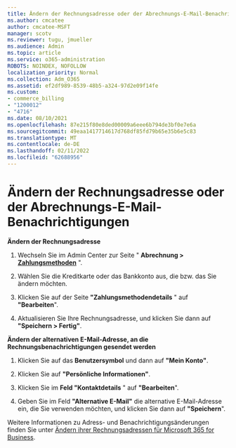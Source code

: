 ```yaml
---
title: Ändern der Rechnungsadresse oder der Abrechnungs-E-Mail-Benachrichtigungen
ms.author: cmcatee
author: cmcatee-MSFT
manager: scotv
ms.reviewer: tugu, jmueller
ms.audience: Admin
ms.topic: article
ms.service: o365-administration
ROBOTS: NOINDEX, NOFOLLOW
localization_priority: Normal
ms.collection: Adm_O365
ms.assetid: ef2df989-8539-48b5-a324-97d2e09f14fe
ms.custom:
- commerce_billing
- "1200012"
- "4716"
ms.date: 08/10/2021
ms.openlocfilehash: 87e215f80e8ded00009a6eee6b794de3bf0e7e6a
ms.sourcegitcommit: 49eaa1417714617d768df85fd79b65e35b6e5c83
ms.translationtype: MT
ms.contentlocale: de-DE
ms.lasthandoff: 02/11/2022
ms.locfileid: "62688956"
---
```

# <a name="change-billing-address-or-billing-email-notifications"></a>Ändern der Rechnungsadresse oder der Abrechnungs-E-Mail-Benachrichtigungen

**Ändern der Rechnungsadresse**

1. Wechseln Sie im Admin Center zur Seite " **Abrechnung > [Zahlungsmethoden](https://go.microsoft.com/fwlink/p/?linkid=2018806)** ".

2. Wählen Sie die Kreditkarte oder das Bankkonto aus, die bzw. das Sie ändern möchten.

3. Klicken Sie auf der Seite **"Zahlungsmethodendetails** " auf **"Bearbeiten**".

4. Aktualisieren Sie Ihre Rechnungsadresse, und klicken Sie dann auf **"Speichern > Fertig"**.

**Ändern der alternativen E-Mail-Adresse, an die Rechnungsbenachrichtigungen gesendet werden** 

1. Klicken Sie auf das **Benutzersymbol** und dann auf **"Mein Konto"**.

2. Klicken Sie auf **"Persönliche Informationen"**.

3. Klicken Sie im **Feld "Kontaktdetails** " auf **"Bearbeiten**".

4. Geben Sie im Feld **"Alternative E-Mail"** die alternative E-Mail-Adresse ein, die Sie verwenden möchten, und klicken Sie dann auf **"Speichern**".

Weitere Informationen zu Adress- und Benachrichtigungsänderungen finden Sie unter [Ändern ihrer Rechnungsadressen für Microsoft 365 for Business](https://docs.microsoft.com/microsoft-365/commerce/billing-and-payments/change-your-billing-addresses).
